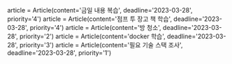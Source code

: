 article = Article(content='금일 내용 복습', deadline='2023-03-28', priority='4')
article = Article(content='점프 투 장고 책 학습', deadline='2023-03-28', priority='4')
article = Article(content='방 청소', deadline='2023-03-28', priority='2')
article = Article(content='docker 학습', deadline='2023-03-28', priority='3')
article = Article(content='필요 기술 스택 조사', deadline='2023-03-28', priority='1')